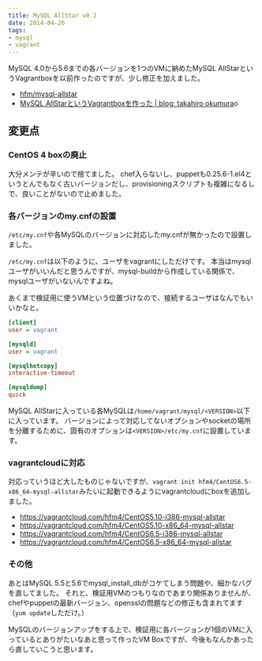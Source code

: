 ```yaml
---
title: MySQL AllStar v0.2
date: 2014-04-26
tags:
- mysql
- vagrant
---
```

MySQL 4.0から5.6までの各バージョンを1つのVMに納めたMySQL AllStarというVagrantboxを以前作ったのですが、少し修正を加えました。

 * [hfm/mysql-allstar](https://github.com/hfm/mysql-allstar)
 * [MySQL AllStarというVagrantboxを作った | blog: takahiro okumura](/2014/03/02/mysql-allstar/)o

## 変更点

### CentOS 4 boxの廃止

大分メンテが辛いので捨てました。
chef入らないし、puppetも0.25.6-1.el4というとんでもなく古いバージョンだし、provisioningスクリプトも複雑になるしで、良いことがないので止めました。

### 各バージョンのmy.cnfの設置

`/etc/my.cnf`や各MySQLのバージョンに対応したmy.cnfが無かったので設置しました。

`/etc/my.cnf`は以下のように、ユーザをvagrantにしただけです。
本当はmysqlユーザがいいんだと思うんですが、mysql-buildから作成している関係で、mysqlユーザがいないんですよね。

あくまで検証用に使うVMという位置づけなので、接続するユーザはなんでもいいかなと。

```ini
[client]
user = vagrant

[mysqld]
user = vagrant

[mysqlhotcopy]
interactive-timeout

[mysqldump]
quick
```

MySQL AllStarに入っている各MySQLは`/home/vagrant/mysql/<VERSION>`以下に入っています。
バージョンによって対応してないオプションやsocketの場所を分離するために、固有のオプションは`<VERSION>/etc/my.cnf`に設置しています。

### vagrantcloudに対応

対応っていうほど大したものじゃないですが、`vagrant init hfm4/CentOS6.5-x86_64-mysql-allstar`みたいに起動できるようにvagrantcloudにboxを追加しました。

 * https://vagrantcloud.com/hfm4/CentOS5.10-i386-mysql-allstar
 * https://vagrantcloud.com/hfm4/CentOS5.10-x86_64-mysql-allstar
 * https://vagrantcloud.com/hfm4/CentOS6.5-i386-mysql-allstar
 * https://vagrantcloud.com/hfm4/CentOS6.5-x86_64-mysql-allstar

### その他

あとはMySQL 5.5と5.6でmysql\_install\_dbがコケてしまう問題や、細かなバグを直してました。
それと、検証用VMのつもりなのであまり関係ありませんが、chefやpuppetの最新バージョン、opensslの問題などの修正も含まれてます（`yum update`しただけ。）

MySQLのバージョンアップをする上で、検証用に各バージョンが1個のVMに入っているとありがたいなあと思って作ったVM Boxですが、今後もなんかあったら直していこうと思います。
